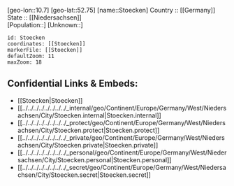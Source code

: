 ﻿---
location: [52.75,10.7] 
mapzoom: [7,12] 
mapmarker: city 
type: City
tags:
- geo/City


SpocWebEntityId: 34642
isDeleted: false
confidential: public

---
[geo-lon::10.7] 
[geo-lat::52.75] 
[name::Stoecken] 
Country :: [[Germany]]  
State :: [[Niedersachsen]]  
[Population::] 
[Unknown::] 


```leaflet
id: Stoecken
coordinates: [[Stoecken]] 
markerFile: [[Stoecken]] 
defaultZoom: 11 
maxZoom: 18
```


## Confidential Links & Embeds: 
- [[Stoecken|Stoecken]]  
- [[../../../../../../../../_internal/geo/Continent/Europe/Germany/West/Niedersachsen/City/Stoecken.internal|Stoecken.internal]] 
- [[../../../../../../../../_protect/geo/Continent/Europe/Germany/West/Niedersachsen/City/Stoecken.protect|Stoecken.protect]] 
- [[../../../../../../../../_private/geo/Continent/Europe/Germany/West/Niedersachsen/City/Stoecken.private|Stoecken.private]] 
- [[../../../../../../../../_personal/geo/Continent/Europe/Germany/West/Niedersachsen/City/Stoecken.personal|Stoecken.personal]] 
- [[../../../../../../../../_secret/geo/Continent/Europe/Germany/West/Niedersachsen/City/Stoecken.secret|Stoecken.secret]] 
